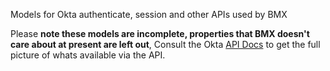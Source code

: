 Models for Okta authenticate, session and other APIs used by BMX

Please **note these models are incomplete, properties that BMX doesn't care about at present are left out**, Consult the Okta [API Docs](https://developer.okta.com/docs/reference/api/) to get the full picture
of whats available via the API.
